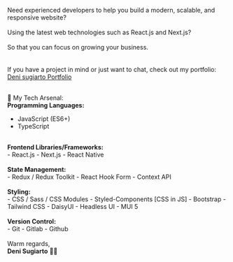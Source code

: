 
Need experienced developers to help you build a modern, scalable, and responsive website? <br/><br/>
Using the latest web technologies such as React.js and Next.js?  <br/><br/>
So that you can focus on growing your business. <br/><br/><br/>
If you have a project in mind or just want to chat, check out my portfolio: <br/>
[Deni sugiarto Portfolio](https://denisugiarto.my.id/)<br/><br/>

  🚀 My Tech Arsenal: <br/>
<b>Programming Languages:</b>
- JavaScript (ES6+)
- TypeScript

<br/>
<b>Frontend Libraries/Frameworks:</b><br/>
- React.js
- Next.js
- React Native
<br/><br/>
<b>State Management:</b><br/>
- Redux / Redux Toolkit
- React Hook Form
- Context API
<br/><br/>
<b>Styling:</b><br/>
- CSS / Sass / CSS Modules
- Styled-Components [CSS in JS]
- Bootstrap
- Tailwind CSS
- DaisyUI
- Headless UI
- MUI 5
<br/><br/>
<b>Version Control:</b><br/>
- Git
- Gitlab
- Github
<br/><br/>
Warm regards,<br/>
<b>Deni Sugiarto</b> 🌱✨
<b>
